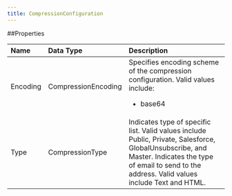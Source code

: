 ```yaml
---
title: CompressionConfiguration
---
```


##Properties
<table class="table table-hover"> <thead align="left"><tr><th>Name</th><th>Data Type</th><th>Description</th></tr></thead> <tbody><tr><td>Encoding</td><td>CompressionEncoding</td><td>Specifies encoding scheme of the compression configuration. Valid values include: <ul> <li>base64</li></ul></td></tr><tr><td>Type</td><td>CompressionType</td><td>Indicates type of specific list. Valid values include Public, Private, Salesforce, GlobalUnsubscribe, and Master. Indicates the type of email to send to the address. Valid values include Text and HTML.</td></tr></tbody></table>
